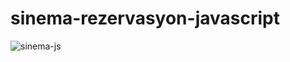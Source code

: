# sinema-rezervasyon-javascript
![sinema-js](https://user-images.githubusercontent.com/100160834/220418350-e07dffdf-0fff-4718-b96b-8c1ee0493699.gif)
